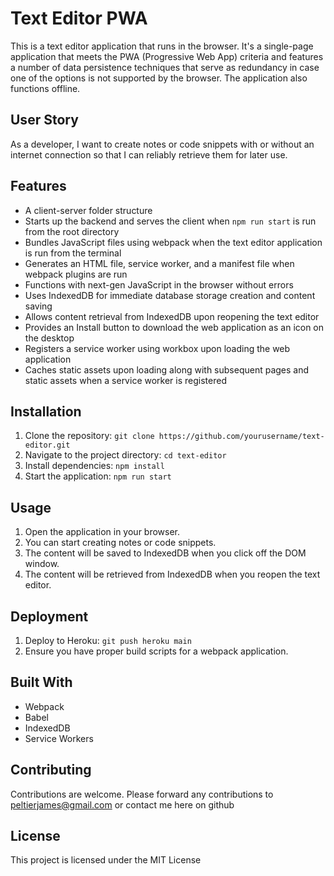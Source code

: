 # Text Editor PWA

This is a text editor application that runs in the browser. It's a single-page application that meets the PWA (Progressive Web App) criteria and features a number of data persistence techniques that serve as redundancy in case one of the options is not supported by the browser. The application also functions offline.

## User Story

As a developer, I want to create notes or code snippets with or without an internet connection so that I can reliably retrieve them for later use.

## Features

- A client-server folder structure
- Starts up the backend and serves the client when `npm run start` is run from the root directory
- Bundles JavaScript files using webpack when the text editor application is run from the terminal
- Generates an HTML file, service worker, and a manifest file when webpack plugins are run
- Functions with next-gen JavaScript in the browser without errors
- Uses IndexedDB for immediate database storage creation and content saving
- Allows content retrieval from IndexedDB upon reopening the text editor
- Provides an Install button to download the web application as an icon on the desktop
- Registers a service worker using workbox upon loading the web application
- Caches static assets upon loading along with subsequent pages and static assets when a service worker is registered

## Installation

1. Clone the repository: `git clone https://github.com/yourusername/text-editor.git`
2. Navigate to the project directory: `cd text-editor`
3. Install dependencies: `npm install`
4. Start the application: `npm run start`

## Usage

1. Open the application in your browser.
2. You can start creating notes or code snippets.
3. The content will be saved to IndexedDB when you click off the DOM window.
4. The content will be retrieved from IndexedDB when you reopen the text editor.

## Deployment

1. Deploy to Heroku: `git push heroku main`
2. Ensure you have proper build scripts for a webpack application.

## Built With

- Webpack
- Babel
- IndexedDB
- Service Workers

## Contributing

Contributions are welcome. Please forward any contributions to peltierjames@gmail.com or contact me here on github

## License

This project is licensed under the MIT License
